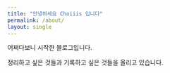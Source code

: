 ```yaml
---
title: "안녕하세요 Choiiis 입니다"
permalink: /about/
layout: single
---
```



어쩌다보니 시작한 블로그입니다.

정리하고 싶은 것들과 기록하고 싶은 것들을 올리고 있습니다.